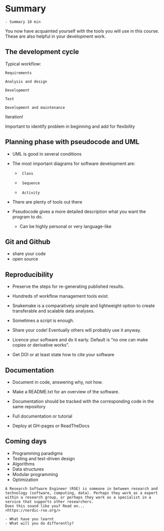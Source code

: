 # Summary

```{instructor-note}
- Summary 10 min
```

You now have acquainted yourself with the tools you will use in this course.
These are also helpful in your development work.

## The development cycle

Typical workflow:

    Requirements

    Analysis and design

    Development

    Test

    Development and maintenance

Iteration!

Important to identify problem in beginning and add for flexibility

## Planning phase with pseudocode and UML

- UML is good in several conditions
- The most important diagrams for software development are:
  -      Class
  -      Sequence
  -      Activity

-  There are plenty of tools out there

-   Pseudocode gives a more detailed description what you want the program to do.

    - Can be highly personal or very language-like

## Git and Github
- share your code
- open source

## Reproducibility

- Preserve the steps for re-generating published results.

- Hundreds of workflow management tools exist.

- Snakemake is a comparatively simple and lightweight option to create transferable and scalable data analyses.

- Sometimes a script is enough.

- Share your code! Eventually others will probably use it anyway.

- Licence your software and do it early. Default is “no one can make copies or derivative works”.

-  Get DOI or at least state how to cite your software

## Documentation
- Document in code, answering why, not how.

- Make a README.txt for an overview of the software. 
- Documentation should be tracked with the corresponding code in the same repository
- Full documentation or tutorial
- Deploy at GH-pages or ReadTheDocs

## Coming days
- Programming paradigms
- Testing and test-driven design
- Algorithms 
- Data structures
- Modular programming
- Optimization

```{admonition} Nordic Research Software Engineer
A Research Software Engineer (RSE) is someone in between research and technology (software, computing, data). Perhaps they work as a expert within a research group, or perhaps they work as a specialist in a service that supports other researchers. 
Does this sound like you? Read on...
<https://nordic-rse.org/>
```

```{discussion} Menti
- What have you learnt
- What will you do differently?
```

